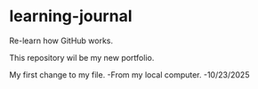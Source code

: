 # learning-journal
Re-learn how GitHub works.

This repository wil be my new portfolio.

My first change to my file. -From my local computer. -10/23/2025
